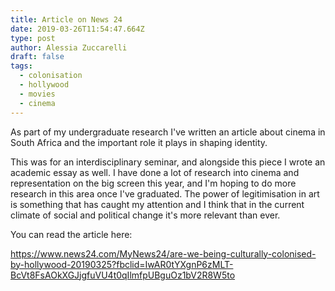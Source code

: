 ```yaml
---
title: Article on News 24
date: 2019-03-26T11:54:47.664Z
type: post
author: Alessia Zuccarelli
draft: false
tags:
  - colonisation
  - hollywood
  - movies
  - cinema
---
```

As part of my undergraduate research I've written an article about cinema in South Africa and the important role it plays in shaping identity. 

This was for an interdisciplinary seminar, and alongside this piece I wrote an academic essay as well. I have done a lot of research into cinema and representation on the big screen this year, and I'm hoping to do more research in this area once I've graduated. The power of legitimisation in art is something that has caught my attention and I think that in the current climate of social and political change it's more relevant than ever.

You can read the article here:

https://www.news24.com/MyNews24/are-we-being-culturally-colonised-by-hollywood-20190325?fbclid=IwAR0tYXgnP6zMLT-BcVt8FsAOkXGJjgfuVU4t0qIlmfpUBguOz1bV2R8W5to
